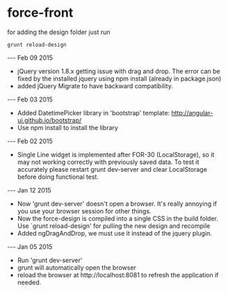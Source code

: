 force-front
===========

for adding the design folder just run

`grunt reload-design`

--- Feb 09 2015
* jQuery version 1.8.x getting issue with drag and drop. The error can be fixed by the installed jquery using npm install (already in package.json)
* added jQuery Migrate to have backward compatibility.

--- Feb 03 2015
* Added DatetimePicker library in 'bootstrap' template: http://angular-ui.github.io/bootstrap/
* Use npm install to install the library

--- Feb 02 2015
* Single Line widget is implemented after FOR-30 (LocalStorage), so it may not working correctly with previously saved data.
  To test it accurately please restart grunt dev-server and clear LocalStorage before doing functional test.

--- Jan 12 2015
* Now 'grunt dev-server' doesn't open a browser. It's really annoying if you use your browser session for other things.
* Now the force-design is compiled into a single CSS in the build folder. Use `grunt reload-design' for pulling the new design and recompile
* Added ngDragAndDrop, we must use it instead of the jquery plugin.

--- Jan 05 2015
* Run 'grunt dev-server'
* grunt will automatically open the browser
* reload the browser at http://localhost:8081 to refresh the application if needed.